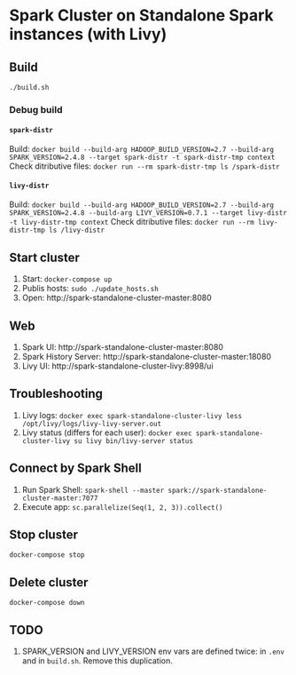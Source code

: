 # Spark Cluster on Standalone Spark instances (with Livy)

## Build
`./build.sh`

### Debug build
#### `spark-distr`
Build: `docker build --build-arg HADOOP_BUILD_VERSION=2.7 --build-arg SPARK_VERSION=2.4.8 --target spark-distr -t spark-distr-tmp context`
Check ditributive files: `docker run --rm spark-distr-tmp ls /spark-distr`
#### `livy-distr`
Build: `docker build --build-arg HADOOP_BUILD_VERSION=2.7 --build-arg SPARK_VERSION=2.4.8 --build-arg LIVY_VERSION=0.7.1 --target livy-distr -t livy-distr-tmp context`
Check ditributive files: `docker run --rm livy-distr-tmp ls /livy-distr`

## Start cluster
1. Start: `docker-compose up`
2. Publis hosts: `sudo ./update_hosts.sh`
3. Open: http://spark-standalone-cluster-master:8080

## Web
1. Spark UI: http://spark-standalone-cluster-master:8080
2. Spark History Server: http://spark-standalone-cluster-master:18080
3. Livy UI: http://spark-standalone-cluster-livy:8998/ui

## Troubleshooting
1. Livy logs: `docker exec spark-standalone-cluster-livy less /opt/livy/logs/livy-livy-server.out`
2. Livy status (differs for each user): `docker exec spark-standalone-cluster-livy su livy bin/livy-server status`

## Connect by Spark Shell
1. Run Spark Shell: `spark-shell --master spark://spark-standalone-cluster-master:7077`
2. Execute app: `sc.parallelize(Seq(1, 2, 3)).collect()`

## Stop cluster
`docker-compose stop`

## Delete cluster
`docker-compose down`


## TODO
1. SPARK_VERSION and LIVY_VERSION env vars are defined twice: in `.env` and in `build.sh`. Remove this duplication.
